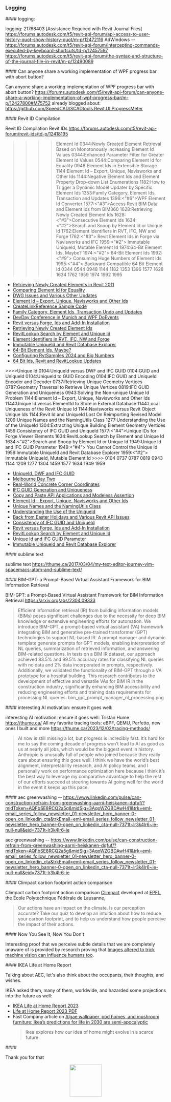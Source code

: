 <head>
<meta http-equiv="Content-Type" content="text/html; charset=utf-8">
<link rel="stylesheet" type="text/css" href="bc.css">
<!-- <script src="https://cdn.rawgit.com/google/code-prettify/master/loader/run_prettify.js" type="text/javascript"></script> -->
<!-- https://highlightjs.org/#usage -->
<link rel="stylesheet" href="https://cdnjs.cloudflare.com/ajax/libs/highlight.js/11.9.0/styles/default.min.css">
<script src="https://cdnjs.cloudflare.com/ajax/libs/highlight.js/11.9.0/highlight.min.js"></script>
<script>hljs.highlightAll();</script>
</head>

<!---

- logging:
  21768403 [Assistance Required with Revit Journal Files]
  https://forums.autodesk.com/t5/revit-api-forum/api-access-to-user-history-quot-show-history-quot/m-p/12472116
  AdWindows -- https://forums.autodesk.com/t5/revit-api-forum/intercepting-commands-executed-by-keyboard-shortcuts/td-p/12457597
  https://forums.autodesk.com/t5/revit-api-forum/the-syntax-and-structure-of-the-journal-file-in-revit/m-p/12490089

- aec greenwashing -- https://www.linkedin.com/pulse/can-construction-refrain-from-greenwashing-aarni-heiskanen-dqfuf/?midToken=AQFbSE8RCQ2a5g&midSig=3AqoWZGBDAwH41&trk=eml-email_series_follow_newsletter_01-newsletter_hero_banner-0-open_on_linkedin_cta&trkEmail=eml-email_series_follow_newsletter_01-newsletter_hero_banner-0-open_on_linkedin_cta-null-7371t~lr3k4lr6~ie-null-null&eid=7371t-lr3k4lr6-ie

- https://climpact.ch
  developed at [EPFL](https://www.epfl.ch), the École Polytechnique Fédérale de Lausanne,
  > Our actions have an impact on the climate.
  Is our perception accurate?
  Take our quiz to develop an intuition about how to reduce your carbon footprint, and to help us understand how people perceive the impact of their actions.

- interesting AI motivation: ensure it goes well:
  Tristan Hume https://thume.ca/
  All my favorite tracing tools: eBPF, QEMU, Perfetto, new ones I built and more
  https://thume.ca/2023/12/02/tracing-methods/
  > AI now is still missing a lot, but progress is incredibly fast. It’s hard for me to say the coming decade of progress won’t lead to AI as good as us at nearly all jobs, which would be the biggest event in history. Anthropic is unusually full of people who joined because they really care about ensuring this goes well. I think we have the world’s best alignment, interpretability research, and AI policy teams, and I personally work on performance optimization here because I think it’s the best way to leverage my comparative advantage to help the rest of our efforts succeed at steering towards AI going well for the world in the event it keeps up this pace.

- sublime text
  https://thume.ca/2017/03/04/my-text-editor-journey-vim-spacemacs-atom-and-sublime-text/

- Can anyone share a working implementation of WPF progress bar with abort button?
  https://forums.autodesk.com/t5/revit-api-forum/can-anyone-share-a-working-implementation-of-wpf-progress-bar/m-p/12427800#M75752
  already blogged about:
  https://github.com/SpeedCAD/SCADtools.Revit.UI.ProgressMeter

- BIM-GPT: a Prompt-Based Virtual Assistant Framework for BIM Information Retrieval
  https://arxiv.org/abs/2304.09333
  > Efficient information retrieval (IR) from building information models (BIMs) poses significant challenges due to the necessity for deep BIM knowledge or extensive engineering efforts for automation. We introduce BIM-GPT, a prompt-based virtual assistant (VA) framework integrating BIM and generative pre-trained transformer (GPT) technologies to support NL-based IR. A prompt manager and dynamic template generate prompts for GPT models, enabling interpretation of NL queries, summarization of retrieved information, and answering BIM-related questions. In tests on a BIM IR dataset, our approach achieved 83.5% and 99.5% accuracy rates for classifying NL queries with no data and 2% data incorporated in prompts, respectively. Additionally, we validated the functionality of BIM-GPT through a VA prototype for a hospital building. This research contributes to the development of effective and versatile VAs for BIM IR in the construction industry, significantly enhancing BIM accessibility and reducing engineering efforts and training data requirements for processing NL queries.
  bim_gpt_prompt_manager_nl_processing.png

- Revit ID Compilation
  Revit IDs
  https://forums.autodesk.com/t5/revit-api-forum/revit-ids/td-p/12418195

twitter:

 #RevitAPI @AutodeskRevit @AutodeskAPS #BIM @DynamoBIM

&ndash; ...

linkedin:

#BIM #DynamoBIM #AutodeskAPS #Revit #API #IFC #SDK #Autodesk #AEC #adsk

the [Revit API discussion forum](http://forums.autodesk.com/t5/revit-api-forum/bd-p/160) thread

<center>
<img src="img/" alt="" title="" width="600"/>
<p style="font-size: 80%; font-style:italic"></p>
</center>

-->

### Logging


####<a name="2"></a> logging:

logging:
21768403 [Assistance Required with Revit Journal Files]
https://forums.autodesk.com/t5/revit-api-forum/api-access-to-user-history-quot-show-history-quot/m-p/12472116
AdWindows -- https://forums.autodesk.com/t5/revit-api-forum/intercepting-commands-executed-by-keyboard-shortcuts/td-p/12457597
https://forums.autodesk.com/t5/revit-api-forum/the-syntax-and-structure-of-the-journal-file-in-revit/m-p/12490089

####<a name="2"></a> Can anyone share a working implementation of WPF progress bar with abort button?

Can anyone share a working implementation of WPF progress bar with abort button?
https://forums.autodesk.com/t5/revit-api-forum/can-anyone-share-a-working-implementation-of-wpf-progress-bar/m-p/12427800#M75752
already blogged about:
https://github.com/SpeedCAD/SCADtools.Revit.UI.ProgressMeter

####<a name="2"></a> Revit ID Compilation

Revit ID Compilation
Revit IDs
https://forums.autodesk.com/t5/revit-api-forum/revit-ids/td-p/12418195
>>>>Element Id
0344:Newly Created Element Retrieval Based on Monotonously Increasing Element Id Values
0344:Enhanced Parameter Filter for Greater Element Id Values
0544:Comparing Element Id for Equality
0948:Element Ids in Extensible Storage
1144:Element Id &ndash; Export, Unique, Navisworks and Other Ids
1144:Negative Element Ids and Element Property Drop-down List Enumerations <!-- dropdown combo -->
1182:How to Trigger a Dynamic Model Updater by Specific Element Ids
1353:Family Category, Element Ids, Transaction and Updates
1396:<"#6">WPF Element Id Converter
1577:<"#3">Access Revit BIM Data and Element Ids from BIM360
1628:Retrieving Newly Created Element Ids
1628:<"#3">Consecutive Element Ids
1634:<"#2">Search and Snoop by Element Id or Unique Id
1762:Element Identifiers in RVT, IFC, NW and Forge
1762:<"#3"> Revit Element Ids in Forge via Navisworks and IFC
1959:<"#2"> Immutable UniqueId, Mutable Element Id
1974:64-Bit Element Ids, Maybe?
1974:<"#2"> 64-Bit Element Ids
1992:<"#9"> Consuming Huge Numbers of Element Ids
1995:<"#4"> Backward Compatible 64 Bit Element Id
>>>>0344 0544 0948 1144 1182 1353 1396 1577 1628 1634 1762 1959 1974 1992 1995
<ul>
<li><a href="http://thebuildingcoder.typepad.com/blog/2010/04/retrieving-newly-created-elements-in-revit-2011.html">Retrieving Newly Created Elements in Revit 2011</a></li>
<li><a href="http://thebuildingcoder.typepad.com/blog/2011/02/comparing-element-id-for-equality.html">Comparing Element Id for Equality</a></li>
<li><a href="http://thebuildingcoder.typepad.com/blog/2013/05/dwg-issues-and-various-other-updates.html">DWG Issues and Various Other Updates</a></li>
<li><a href="http://thebuildingcoder.typepad.com/blog/2014/04/element-id-export-unique-navisworks-and-other-ids.html">Element Id &ndash; Export, Unique, Navisworks and Other Ids</a></li>
<li><a href="http://thebuildingcoder.typepad.com/blog/2014/07/createlinkreference-sample-code.html">CreateLinkReference Sample Code</a></li>
<li><a href="http://thebuildingcoder.typepad.com/blog/2015/09/family-category-element-ids-transaction-undo-and-updates.html">Family Category, Element Ids, Transaction Undo and Updates</a></li>
<li><a href="http://thebuildingcoder.typepad.com/blog/2016/01/devday-conference-in-munich-and-wpf-doevents.html">DevDay Conference in Munich and WPF DoEvents</a></li>
<li><a href="http://thebuildingcoder.typepad.com/blog/2017/08/revit-versus-forge-ids-and-add-in-installation.html">Revit versus Forge, Ids and Add-In Installation</a></li>
<li><a href="http://thebuildingcoder.typepad.com/blog/2018/02/retrieving-newly-created-element-ids.html">Retrieving Newly Created Element Ids</a></li>
<li><a href="http://thebuildingcoder.typepad.com/blog/2018/03/revitlookup-search-and-snoop-by-element-and-unique-id.html">RevitLookup Search by Element and Unique Id</a></li>
<li><a href="https://thebuildingcoder.typepad.com/blog/2019/07/element-identifiers-in-rvt-ifc-nw-and-forge.html">Element Identifiers in RVT, IFC, NW and Forge</a></li>
<li><a href="https://thebuildingcoder.typepad.com/blog/2022/07/immutable-uniqueid-and-revit-database-explorer.html">Immutable UniqueId and Revit Database Explorer</a></li>
<li><a href="https://thebuildingcoder.typepad.com/blog/2022/11/64-bit-element-ids-maybe.html">64-Bit Element Ids, Maybe?</a></li>
<li><a href="https://thebuildingcoder.typepad.com/blog/2023/04/configuring-rvtsamples-2024.html">Configuring RvtSamples 2024 and Big Numbers</a></li>
<li><a href="https://thebuildingcoder.typepad.com/blog/2023/05/64-bit-ids-revit-and-revitlookup-updates.html">64 Bit Ids, Revit and RevitLookup Updates</a></li>
</ul>
>>>>Unique Id
0104:UniqueId versus DWF and IFC GUID
0104:GUID and UniqueId
0104:UniqueId to GUID Encoding
0104:IFC GUID and UniqueId Encoder and Decoder
0737:Retrieving Unique Geometry Vertices
0787:Geometry Traversal to Retrieve Unique Vertices
0819:IFC GUID Generation and Uniqueness
0943:Solving the Non-unique Unique Id Problem
1144:Element Id &ndash; Export, Unique, Navisworks and Other Ids
1144:Unique Id versus ElementId to Store in External Database
1144:Local Uniqueness of the Revit Unique Id
1144:Navisworks versus Revit Object Unique Ids
1144:Revit Id and UniqueId Lost On Reimporting Revised Model
1209:Unique Names and the NamingUtils Class
1277:Understanding the Use of the UniqueId
1304:Extracting Unique Building Element Geometry Vertices
1459:Consistency of IFC GUID and UniqueId
1577:<"#4">Unique IDs for Forge Viewer Elements
1634:RevitLookup Search by Element and Unique Id
1634:<"#2">Search and Snoop by Element Id or Unique Id
1949:Unique Id and IFC GUID Parameter
1949:<"#4"> You Cannot Control the Unique Id
1959:Immutable UniqueId and Revit Database Explorer
1959:<"#2"> Immutable UniqueId, Mutable Element Id
>>>> 0104 0737 0787 0819 0943 1144 1209 1277 1304 1459 1577 1634 1949 1959
<ul>
<li><a href="http://thebuildingcoder.typepad.com/blog/2009/02/uniqueid-dwf-and-ifc-guid.html">UniqueId, DWF and IFC GUID</a></li>
<li><a href="http://thebuildingcoder.typepad.com/blog/2012/03/melbourne-day-two.html">Melbourne Day Two</a></li>
<li><a href="http://thebuildingcoder.typepad.com/blog/2012/06/real-world-concrete-corner-coordinates.html">Real-World Concrete Corner Coordinates</a></li>
<li><a href="http://thebuildingcoder.typepad.com/blog/2012/09/ifc-guid-generation-and-uniqueness.html">IFC GUID Generation and Uniqueness</a></li>
<li><a href="http://thebuildingcoder.typepad.com/blog/2013/05/copy-and-paste-api-applications-and-modeless-assertion.html">Copy and Paste API Applications and Modeless Assertion</a></li>
<li><a href="http://thebuildingcoder.typepad.com/blog/2014/04/element-id-export-unique-navisworks-and-other-ids.html">Element Id &ndash; Export, Unique, Navisworks and Other Ids</a></li>
<li><a href="http://thebuildingcoder.typepad.com/blog/2014/09/unique-names-and-the-namingutils-class.html">Unique Names and the NamingUtils Class</a></li>
<li><a href="http://thebuildingcoder.typepad.com/blog/2015/02/understanding-the-use-of-the-uniqueid.html">Understanding the Use of the UniqueId</a></li>
<li><a href="http://thebuildingcoder.typepad.com/blog/2015/04/back-from-easter-holidays-and-various-revit-api-issues.html">Back from Easter Holidays and Various Revit API Issues</a></li>
<li><a href="http://thebuildingcoder.typepad.com/blog/2016/08/consistency-of-ifc-guid-and-uniqueid.html">Consistency of IFC GUID and UniqueId</a></li>
<li><a href="http://thebuildingcoder.typepad.com/blog/2017/08/revit-versus-forge-ids-and-add-in-installation.html">Revit versus Forge, Ids and Add-In Installation</a></li>
<li><a href="http://thebuildingcoder.typepad.com/blog/2018/03/revitlookup-search-and-snoop-by-element-and-unique-id.html">RevitLookup Search by Element and Unique Id</a></li>
<li><a href="https://thebuildingcoder.typepad.com/blog/2022/04/unique-id-and-ifc-guid.html">Unique Id and IFC GUID Parameter</a></li>
<li><a href="https://thebuildingcoder.typepad.com/blog/2022/07/immutable-uniqueid-and-revit-database-explorer.html">Immutable UniqueId and Revit Database Explorer</a></li>
</ul>

####<a name="2"></a> sublime text

sublime text
https://thume.ca/2017/03/04/my-text-editor-journey-vim-spacemacs-atom-and-sublime-text/

####<a name="2"></a> BIM-GPT: a Prompt-Based Virtual Assistant Framework for BIM Information Retrieval

BIM-GPT: a Prompt-Based Virtual Assistant Framework for BIM Information Retrieval
https://arxiv.org/abs/2304.09333
> Efficient information retrieval (IR) from building information models (BIMs) poses significant challenges due to the necessity for deep BIM knowledge or extensive engineering efforts for automation. We introduce BIM-GPT, a prompt-based virtual assistant (VA) framework integrating BIM and generative pre-trained transformer (GPT) technologies to support NL-based IR. A prompt manager and dynamic template generate prompts for GPT models, enabling interpretation of NL queries, summarization of retrieved information, and answering BIM-related questions. In tests on a BIM IR dataset, our approach achieved 83.5% and 99.5% accuracy rates for classifying NL queries with no data and 2% data incorporated in prompts, respectively. Additionally, we validated the functionality of BIM-GPT through a VA prototype for a hospital building. This research contributes to the development of effective and versatile VAs for BIM IR in the construction industry, significantly enhancing BIM accessibility and reducing engineering efforts and training data requirements for processing NL queries.
bim_gpt_prompt_manager_nl_processing.png

####<a name="2"></a> interesting AI motivation: ensure it goes well:

interesting AI motivation: ensure it goes well:
Tristan Hume https://thume.ca/
All my favorite tracing tools: eBPF, QEMU, Perfetto, new ones I built and more
https://thume.ca/2023/12/02/tracing-methods/
> AI now is still missing a lot, but progress is incredibly fast. It’s hard for me to say the coming decade of progress won’t lead to AI as good as us at nearly all jobs, which would be the biggest event in history. Anthropic is unusually full of people who joined because they really care about ensuring this goes well. I think we have the world’s best alignment, interpretability research, and AI policy teams, and I personally work on performance optimization here because I think it’s the best way to leverage my comparative advantage to help the rest of our efforts succeed at steering towards AI going well for the world in the event it keeps up this pace.

####<a name="2"></a> aec greenwashing -- https://www.linkedin.com/pulse/can-construction-refrain-from-greenwashing-aarni-heiskanen-dqfuf/?midToken=AQFbSE8RCQ2a5g&midSig=3AqoWZGBDAwH41&trk=eml-email_series_follow_newsletter_01-newsletter_hero_banner-0-open_on_linkedin_cta&trkEmail=eml-email_series_follow_newsletter_01-newsletter_hero_banner-0-open_on_linkedin_cta-null-7371t~lr3k4lr6~ie-null-null&eid=7371t-lr3k4lr6-ie

aec greenwashing -- https://www.linkedin.com/pulse/can-construction-refrain-from-greenwashing-aarni-heiskanen-dqfuf/?midToken=AQFbSE8RCQ2a5g&midSig=3AqoWZGBDAwH41&trk=eml-email_series_follow_newsletter_01-newsletter_hero_banner-0-open_on_linkedin_cta&trkEmail=eml-email_series_follow_newsletter_01-newsletter_hero_banner-0-open_on_linkedin_cta-null-7371t~lr3k4lr6~ie-null-null&eid=7371t-lr3k4lr6-ie

####<a name="2"></a> Climpact carbon footprint action comparison

Climpact carbon footprint action comparison
[Climpact](https://climpact.ch)
developed at [EPFL](https://www.epfl.ch), the École Polytechnique Fédérale de Lausanne,
> Our actions have an impact on the climate.
Is our perception accurate?
Take our quiz to develop an intuition about how to reduce your carbon footprint, and to help us understand how people perceive the impact of their actions.

####<a name="2"></a> Now You See It, Now You Don't

Interesting proof that we perceive subtle details that we are completely unaware of is provided by research proving
that [Images altered to trick machine vision can influence humans too](https://deepmind.google/discover/blog/images-altered-to-trick-machine-vision-can-influence-humans-too/).

####<a name="2"></a> IKEA Life at Home Report

Talking about AEC, let's also think about the occupants, their thoughts, and wishes.

IKEA asked them, many of them, worldwide, and hazarded some projections into the future as well:

- [IKEA Life at Home Report 2023](https://lifeathome.ikea.com/the-2023-report/)
- [Life at Home Report 2023 PDF](https://lifeathome.ikea.com/wp-content/uploads/2024/01/Life-at-Home-Report-2023.pdf)
- Fast Company article
  on [Algae wallpaper, pod homes, and mushroom furniture: Ikea’s predictions for life in 2030 are semi-apocalyptic](https://www.fastcompany.com/91006861/algae-wallpaper-pod-housing-and-mushroom-furniture-ikeas-predictions-for-life-in-2030-are-semi-apocalyptic)
  > Ikea explores how our idea of home might evolve in a scarce future




####<a name="2"></a>

Thank you for that

<center>
<img src="img/.png" alt="" title="" width="100"/> <!-- Pixel Height: 848 Pixel Width: 2,598 -->
</center>
